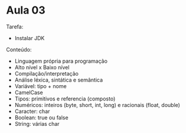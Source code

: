 # Aula 03

Tarefa:

- Instalar JDK

Conteúdo:

- Linguagem própria para programação
- Alto nível x Baixo nível
- Compilação/interpretação
- Análise léxica, sintática e semântica
- Variável: tipo + nome 
- CamelCase
- Tipos: primitivos e referencia (composto)
- Numéricos: inteiros (byte, short, int, long) e racionais (float, double)
- Caracter: char
- Boolean: true ou false
- String: várias char
